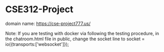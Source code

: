 # CSE312-Project

domain name: https://cse-project777.us/


Note: If you are testing with docker via following the testing procedure, in the chatroom.html file in public, change the socket line to socket = io({transports:['websocket']});
